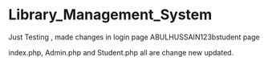 # Library_Management_System
Just Testing , made changes in login page
ABULHUSSAIN123bstudent page




index.php, Admin.php and Student.php all are change new updated.
